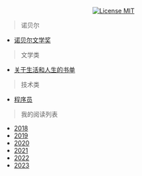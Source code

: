 <p align="center">
  <a href="https://www.skillnull.com"><img src="https://skillnull.com/others/images/brand/MIT.svg" alt="License MIT"></a>
</p>

> 诺贝尔
* [诺贝尔文学奖](/literature/Nobel-Prize-in-literature.md)

> 文学类
* [关于生活和人生的书单](/literature/booklist-about-life.md)

> 技术类
* [程序员](/technology/programmer.md)

> 我的阅读列表
* [2018](/the-books-i-have-read/2018.md)
* [2019](/the-books-i-have-read/2019.md)
* [2020](/the-books-i-have-read/2020.md)
* [2021](/the-books-i-have-read/2021.md)
* [2022](/the-books-i-have-read/2022.md)
* [2023](/the-books-i-have-read/2023.md)
